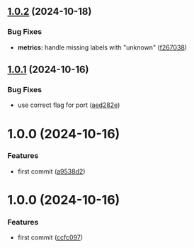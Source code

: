 ## [1.0.2](https://github.com/MrEhbr/ton-liteserver-prometheus-exporter/compare/v1.0.1...v1.0.2) (2024-10-18)


### Bug Fixes

* **metrics:** handle missing labels with "unknown" ([f267038](https://github.com/MrEhbr/ton-liteserver-prometheus-exporter/commit/f267038cac7d23e711e0f695099558148582ec82))

## [1.0.1](https://github.com/MrEhbr/ton-liteserver-prometheus-exporter/compare/v1.0.0...v1.0.1) (2024-10-16)


### Bug Fixes

* use correct flag for port ([aed282e](https://github.com/MrEhbr/ton-liteserver-prometheus-exporter/commit/aed282e6d9649c7cda7600230d3430b2b2ac57b5))

# 1.0.0 (2024-10-16)


### Features

* first commit ([a9538d2](https://github.com/MrEhbr/ton-liteserver-prometheus-exporter/commit/a9538d20e81352597d12de77956d8c9f8f2835c4))

# 1.0.0 (2024-10-16)


### Features

* first commit ([ccfc097](https://github.com/MrEhbr/ton-liteserver-prometheus-exporter/commit/ccfc09718e87f6d6af1543f702f288a7fdfcf289))
